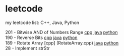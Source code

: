 # leetcode
my leetcode list: C++, Java, Python

201 - Bitwise AND of Numbers Range [cpp](RangeBitwiseAnd.cpp) [java](RangeBitwiseAnd.java) [python](RangeBitwiseAnd.py) <br />
190 - Reverse Bits [cpp](ReverseBits.cpp) [java](ReverseBits.java) [python](ReverseBits.py) <br />
189	- Rotate Array [cpp] (RotateArray.cpp) [java](RotateArray.java) [python](RotateArray.py) <br />
28 - Implement strStr
